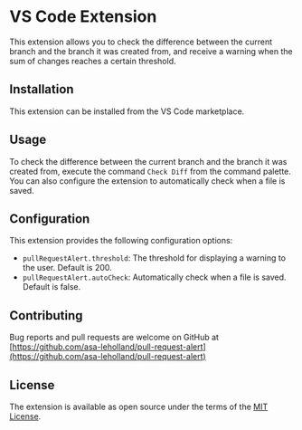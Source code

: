 # VS Code Extension

This extension allows you to check the difference between the current branch and the branch it was created from, and receive a warning when the sum of changes reaches a certain threshold.

## Installation

This extension can be installed from the VS Code marketplace.

## Usage

To check the difference between the current branch and the branch it was created from, execute the command `Check Diff` from the command palette. You can also configure the extension to automatically check when a file is saved.

## Configuration

This extension provides the following configuration options:

- `pullRequestAlert.threshold`: The threshold for displaying a warning to the user. Default is 200.
- `pullRequestAlert.autoCheck`: Automatically check when a file is saved. Default is false.

## Contributing

Bug reports and pull requests are welcome on GitHub at [https://github.com/asa-leholland/pull-request-alert](https://github.com/asa-leholland/pull-request-alert)

## License

The extension is available as open source under the terms of the [MIT License](https://opensource.org/licenses/MIT).
